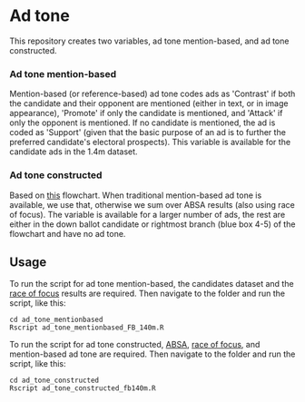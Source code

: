 # Ad tone
This repository creates two variables, ad tone mention-based, and ad tone constructed.

### Ad tone mention-based
Mention-based (or reference-based) ad tone codes ads as 'Contrast' if both the candidate and their opponent are mentioned (either in text, or in image appearance), 'Promote' if only the candidate is mentioned, and 'Attack' if only the opponent is mentioned. If no candidate is mentioned, the ad is coded as 'Support' (given that the basic purpose of an ad is to further the preferred candidate's electoral prospects). This variable is available for the candidate ads in the 1.4m dataset. 

### Ad tone constructed
Based on [this](https://docs.google.com/presentation/d/11E9kX1oVYfMooTdD1GAJfwJtdPIQpYB3lJ7i5e83ZEw/edit#slide=id.g1062def0ba3_0_0) flowchart. When traditional mention-based ad tone is available, we use that, otherwise we sum over ABSA results (also using race of focus). The variable is available for a larger number of ads, the rest are either in the down ballot candidate or rightmost branch (blue box 4-5) of the flowchart and have no ad tone.

## Usage
To run the script for ad tone mention-based, the candidates dataset and the [race of focus](https://github.com/Wesleyan-Media-Project/race_of_focus) results are required. Then navigate to the folder and run the script, like this:
```
cd ad_tone_mentionbased
Rscript ad_tone_mentionbased_FB_140m.R
```

To run the script for ad tone constructed, [ABSA](https://github.com/Wesleyan-Media-Project/ABSA), [race of focus](https://github.com/Wesleyan-Media-Project/race_of_focus), and mention-based ad tone are required. Then navigate to the folder and run the script, like this:

```
cd ad_tone_constructed
Rscript ad_tone_constructed_fb140m.R
```

